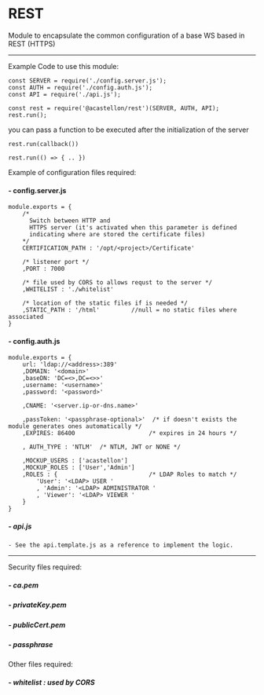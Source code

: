 # REST
Module to encapsulate the common configuration of a base WS based in REST (HTTPS) 

---

Example Code to use this module:

    const SERVER = require('./config.server.js');
    const AUTH = require('./config.auth.js');
    const API = require('./api.js');
    
    const rest = require('@acastellon/rest')(SERVER, AUTH, API);
    rest.run(); 
    
you can pass a function to be executed after the initialization of the server

    rest.run(callback())
    
    rest.run(() => { .. })


Example of configuration files required:

#### - config.server.js

    module.exports = {
        /* 
          Switch between HTTP and 
          HTTPS server (it's activated when this parameter is defined 
          indicating where are stored the certificate files) 
        */
        CERTIFICATION_PATH : '/opt/<project>/Certificate'
        
        /* listener port */ 
        ,PORT : 7000
        
        /* file used by CORS to allows requst to the server */
        ,WHITELIST : './whitelist'
   
        /* location of the static files if is needed */
        ,STATIC_PATH : '/html'         //null = no static files where associated
    }

#### - config.auth.js

    module.exports = {
        url: 'ldap://<address>:389'
        ,DOMAIN: '<domain>'
        ,baseDN: 'DC=<>,DC=<>>'
        ,username: '<username>'
        ,password: '<password>'
    
        ,CNAME: '<server.ip-or-dns.name>'
        
        ,passToken: '<passphrase-optional>'  /* if doesn't exists the module generates ones automatically */
        ,EXPIRES: 86400                     /* expires in 24 hours */
    
        , AUTH_TYPE : 'NTLM'  /* NTLM, JWT or NONE */
    
        ,MOCKUP_USERS : ['acastellon']
        ,MOCKUP_ROLES : ['User','Admin']
        ,ROLES : {                          /* LDAP Roles to match */
            'User': '<LDAP> USER '          
            , 'Admin': '<LDAP> ADMINISTRATOR '
            , 'Viewer': '<LDAP> VIEWER '
        }
    }
    
    
##### - api.js
 
    - See the api.template.js as a reference to implement the logic.


    
---

Security files required:

##### - ca.pem
##### - privateKey.pem
##### - publicCert.pem
##### - passphrase


Other files required:

##### - whitelist : used by CORS

